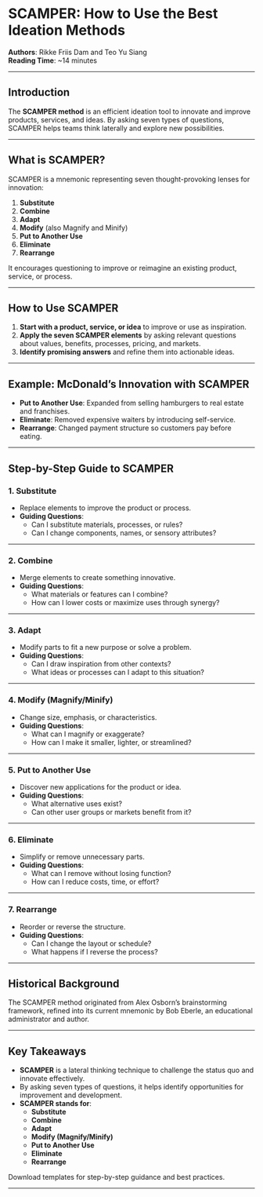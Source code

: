 # SCAMPER: How to Use the Best Ideation Methods

**Authors**: Rikke Friis Dam and Teo Yu Siang  
**Reading Time**: ~14 minutes  

---

## Introduction

The **SCAMPER method** is an efficient ideation tool to innovate and improve products, services, and ideas. By asking seven types of questions, SCAMPER helps teams think laterally and explore new possibilities.

---

## What is SCAMPER?

SCAMPER is a mnemonic representing seven thought-provoking lenses for innovation:  

1. **Substitute**  
2. **Combine**  
3. **Adapt**  
4. **Modify** (also Magnify and Minify)  
5. **Put to Another Use**  
6. **Eliminate**  
7. **Rearrange**  

It encourages questioning to improve or reimagine an existing product, service, or process.

---

## How to Use SCAMPER

1. **Start with a product, service, or idea** to improve or use as inspiration.  
2. **Apply the seven SCAMPER elements** by asking relevant questions about values, benefits, processes, pricing, and markets.  
3. **Identify promising answers** and refine them into actionable ideas.  

---

## Example: McDonald’s Innovation with SCAMPER  

- **Put to Another Use**: Expanded from selling hamburgers to real estate and franchises.  
- **Eliminate**: Removed expensive waiters by introducing self-service.  
- **Rearrange**: Changed payment structure so customers pay before eating.  

---

## Step-by-Step Guide to SCAMPER

### 1. Substitute  
- Replace elements to improve the product or process.  
- **Guiding Questions**:  
  - Can I substitute materials, processes, or rules?  
  - Can I change components, names, or sensory attributes?

---

### 2. Combine  
- Merge elements to create something innovative.  
- **Guiding Questions**:  
  - What materials or features can I combine?  
  - How can I lower costs or maximize uses through synergy?

---

### 3. Adapt  
- Modify parts to fit a new purpose or solve a problem.  
- **Guiding Questions**:  
  - Can I draw inspiration from other contexts?  
  - What ideas or processes can I adapt to this situation?

---

### 4. Modify (Magnify/Minify)  
- Change size, emphasis, or characteristics.  
- **Guiding Questions**:  
  - What can I magnify or exaggerate?  
  - How can I make it smaller, lighter, or streamlined?  

---

### 5. Put to Another Use  
- Discover new applications for the product or idea.  
- **Guiding Questions**:  
  - What alternative uses exist?  
  - Can other user groups or markets benefit from it?

---

### 6. Eliminate  
- Simplify or remove unnecessary parts.  
- **Guiding Questions**:  
  - What can I remove without losing function?  
  - How can I reduce costs, time, or effort?  

---

### 7. Rearrange  
- Reorder or reverse the structure.  
- **Guiding Questions**:  
  - Can I change the layout or schedule?  
  - What happens if I reverse the process?  

---

## Historical Background

The SCAMPER method originated from Alex Osborn’s brainstorming framework, refined into its current mnemonic by Bob Eberle, an educational administrator and author.

---

## Key Takeaways

- **SCAMPER** is a lateral thinking technique to challenge the status quo and innovate effectively.  
- By asking seven types of questions, it helps identify opportunities for improvement and development.  
- **SCAMPER stands for**:  
  - **Substitute**  
  - **Combine**  
  - **Adapt**  
  - **Modify (Magnify/Minify)**  
  - **Put to Another Use**  
  - **Eliminate**  
  - **Rearrange**  

Download templates for step-by-step guidance and best practices.

---  